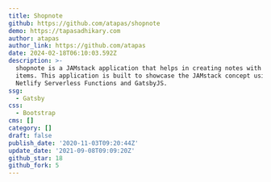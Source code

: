 ```yaml
---
title: Shopnote
github: https://github.com/atapas/shopnote
demo: https://tapasadhikary.com
author: atapas
author_link: https://github.com/atapas
date: 2024-02-18T06:10:03.592Z
description: >-
  shopnote is a JAMstack application that helps in creating notes with shopping
  items. This application is built to showcase the JAMstack concept using Fauna,
  Netlify Serverless Functions and GatsbyJS.
ssg:
  - Gatsby
css:
  - Bootstrap
cms: []
category: []
draft: false
publish_date: '2020-11-03T09:20:44Z'
update_date: '2021-09-08T09:09:20Z'
github_star: 18
github_fork: 5
---
```

